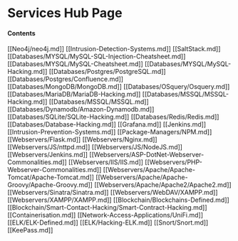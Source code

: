 # Services Hub Page

#### Contents

[[Neo4j/neo4j.md]]
[[Intrusion-Detection-Systems.md]]
[[SaltStack.md]]
[[Databases/MYSQL/MySQL-SQL-Injection-Cheatsheet.md]]
[[Databases/MYSQL/MySQL-Cheatsheet.md]]
[[Databases/MYSQL/MySQL-Hacking.md]]
[[Databases/Postgres/PostgreSQL.md]]
[[Databases/Postgres/Confluence.md]]
[[Databases/MongoDB/MongoDB.md]]
[[Databases/OSquery/Osquery.md]]
[[Databases/MariaDB/MariaDB-Hacking.md]]
[[Databases/MSSQL/MSSQL-Hacking.md]]
[[Databases/MSSQL/MSSQL.md]]
[[Databases/Dynamodb/Amazon-Dynamodb.md]]
[[Databases/SQLite/SQLite-Hacking.md]]
[[Databases/Redis/Redis.md]]
[[Databases/Database-Hacking.md]]
[[Grafana.md]]
[[Jenkins.md]]
[[Intrusion-Prevention-Systems.md]]
[[Package-Managers/NPM.md]]
[[Webservers/Flask.md]]
[[Webservers/Nginx.md]]
[[Webservers/JS/nttpd.md]]
[[Webservers/JS/NodeJS.md]]
[[Webservers/Jenkins.md]]
[[Webservers/ASP-DotNet-Webserver-Commonalities.md]]
[[Webservers/IIS/IIS.md]]
[[Webservers/PHP-Webserver-Commonalities.md]]
[[Webservers/Apache/Apache-Tomcat/Apache-Tomcat.md]]
[[Webservers/Apache/Apache-Groovy/Apache-Groovy.md]]
[[Webservers/Apache/Apache2/Apache2.md]]
[[Webservers/Sinatra/Sinatra.md]]
[[Webservers/WebDAV/XAMPP.md]]
[[Webservers/XAMPP/XAMPP.md]]
[[Blockchain/Blockchains-Defined.md]]
[[Blockchain/Smart-Contact-Hacking/Smart-Contract-Hacking.md]]
[[Containerisation.md]]
[[Network-Access-Applications/UniFi.md]]
[[ELK/ELK-Defined.md]]
[[ELK/Hacking-ELK.md]]
[[Snort/Snort.md]]
[[KeePass.md]]